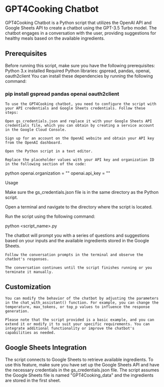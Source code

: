 # GPT4Cooking Chatbot

 GPT4Cooking Chatbot is a Python script that utilizes the OpenAI API and Google Sheets API to create a chatbot using the GPT-3.5 Turbo model. The chatbot engages in a conversation with the user, providing suggestions for healthy meals based on the available ingredients.

## Prerequisites
 
 Before running this script, make sure you have the following prerequisites:
    Python 3.x installed
    Required Python libraries: gspread, pandas, openai, oauth2client
    You can install these dependencies by running the following command:

### pip install gspread pandas openai oauth2client

    To use the GPT4Cooking chatbot, you need to configure the script with your API credentials and Google Sheets credentials. Follow these steps:

    Open gs_credentials.json and replace it with your Google Sheets API credentials file, which you can obtain by creating a service account in the Google Cloud Console.

    Sign up for an account on the OpenAI website and obtain your API key from the OpenAI dashboard.

    Open the Python script in a text editor.

    Replace the placeholder values with your API key and organization ID in the following section of the code:

python
    openai.organization = ""
    openai.api_key = ""

Usage

Make sure the gs_credentials.json file is in the same directory as the Python script.

Open a terminal and navigate to the directory where the script is located.

Run the script using the following command:

python <script_name>.py

The chatbot will prompt you with a series of questions and suggestions based on your inputs and the available ingredients stored in the Google Sheets.

    Follow the conversation prompts in the terminal and observe the chatbot's responses.

    The conversation continues until the script finishes running or you terminate it manually.

## Customization

    You can modify the behavior of the chatbot by adjusting the parameters in the chat_with_assistant() function. For example, you can change the temperature, max_tokens, or top_p values to influence the response generation.

    Please note that the script provided is a basic example, and you can extend it or modify it to suit your specific requirements. You can integrate additional functionality or improve the chatbot's capabilities as needed.

## Google Sheets Integration

The script connects to Google Sheets to retrieve available ingredients. To use this feature, make sure you have set up the Google Sheets API and have the necessary credentials in the gs_credentials.json file. The script assumes the Google Sheets file is named "GPT4Cooking_data" and the ingredients are stored in the first sheet.